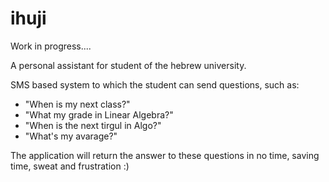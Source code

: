 # ihuji

Work in progress....


 A personal assistant for student of the hebrew university.
 
 SMS based system to which the student can send questions, such as:
* "When is my next class?"
* "What my grade in Linear Algebra?"
* "When is the next tirgul in Algo?"
* "What's my avarage?"


The application will return the answer to these questions in no time, saving time, sweat and frustration :)
